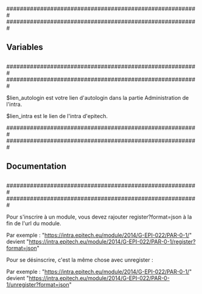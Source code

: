 #########################################################
#########################################################
##							        ##
##			   Variables                    ##
##							 	  ##
#########################################################
#########################################################

$lien_autologin est votre lien d'autologin dans la partie Administration de l'intra.

$lien_intra est le lien de l'intra d'epitech.



#########################################################
#########################################################
##                                                ##
##                 Documentation                  ##
##                                                ##
#########################################################
#########################################################

Pour s'inscrire à un module, vous devez rajouter register?format=json à la fin de l'url du module.

Par exemple : "https://intra.epitech.eu/module/2014/G-EPI-022/PAR-0-1/" devient "https://intra.epitech.eu/module/2014/G-EPI-022/PAR-0-1/register?format=json"



Pour se désinscrire, c'est la même chose avec unregister :

Par exemple : "https://intra.epitech.eu/module/2014/G-EPI-022/PAR-0-1/" devient "https://intra.epitech.eu/module/2014/G-EPI-022/PAR-0-1/unregister?format=json"
